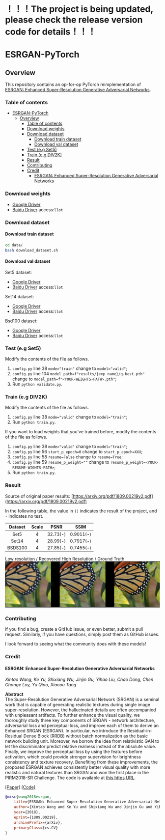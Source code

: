 # ！！！The project is being updated, please check the release version code for details！！！

# ESRGAN-PyTorch

## Overview

This repository contains an op-for-op PyTorch reimplementation of [ESRGAN: Enhanced Super-Resolution Generative Adversarial Networks](https://arxiv.org/abs/1809.00219v2).

### Table of contents

- [ESRGAN-PyTorch](#esrgan-pytorch)
    - [Overview](#overview)
        - [Table of contents](#table-of-contents)
        - [Download weights](#download-weights)
        - [Download dataset](#download-dataset)
            - [Download train dataset](#download-train-dataset)
            - [Download val dataset](#download-val-dataset)
        - [Test (e.g Set5)](#test-eg-set5)
        - [Train (e.g DIV2K)](#train-eg-div2k)
        - [Result](#result)
        - [Contributing](#contributing)
        - [Credit](#credit)
            - [ESRGAN: Enhanced Super-Resolution Generative Adversarial Networks](#esrgan-enhanced-super-resolution-generative-adversarial-networks)

### Download weights

- [Google Driver](https://drive.google.com/file/d/1lBT7msKjLkkAxYee80_mEby_e6pTeLMV/view?usp=sharing)
- [Baidu Driver](https://pan.baidu.com/s/1UpmKF5ABCP2L2DKT9cUlqg) access:`llot`

### Download dataset

#### Download train dataset

```bash
cd data/
bash download_dataset.sh
```

#### Download val dataset

Set5 dataset:

- [Google Driver](https://drive.google.com/file/d/1GJZztdiJ6oBmJe9Ntyyos_psMzM8KY4P/view?usp=sharing)
- [Baidu Driver](https://pan.baidu.com/s/1_B97Ga6thSi5h43Wuqyw0Q) access:`llot`

Set14 dataset:

- [Google Driver](https://drive.google.com/file/d/14bxrGB3Nej8vBqxLoqerGX2dhChQKJoa/view?usp=sharing)
- [Baidu Driver](https://pan.baidu.com/s/1wy_kf4Kkj2nSkgRUkaLzVA) access:`llot`

Bsd100 dataset:

- [Google Driver](https://drive.google.com/file/d/1RTlPATPBCfUufJspgTik5KUEzAuVcyFF/view?usp=sharing)
- [Baidu Driver](https://pan.baidu.com/s/1Ig8t3_G4Nzhl8MvPAvdzFA) access:`llot`

### Test (e.g Set5)

Modify the contents of the file as follows.

1. `config.py` line 38 `mode="train"` change to `model="valid"`;
2. `config.py` line 104 `model_path=f"results/{exp_name}/g-best.pth"` change to `model_path=f"<YOUR-WEIGHTS-PATH>.pth"`;
3. Run `python validate.py`.

### Train (e.g DIV2K)

Modify the contents of the file as follows.

1. `config.py` line 38 `mode="valid"` change to `model="train"`;
2. Run `python train.py`.

If you want to load weights that you've trained before, modify the contents of the file as follows.

1. `config.py` line 38 `mode="valid"` change to `model="train"`;
2. `config.py` line 56 `start_p_epoch=0` change to `start_p_epoch=XXX`;
3. `config.py` line 58 `resume=False` change to `resume=True`;
4. `config.py` line 59 `resume_p_weight=""` change to `resume_p_weight=<YOUR-RESUME-WIGHTS-PATH>`;
5. Run `python train.py`.

### Result

Source of original paper results: [https://arxiv.org/pdf/1809.00219v2.pdf](https://arxiv.org/pdf/1809.00219v2.pdf)

In the following table, the value in `()` indicates the result of the project, and `-` indicates no test.

| Dataset | Scale |       PSNR       |        SSIM        |
| :-----: | :---: | :--------------: | :----------------: |
|  Set5   |   4   | 32.73(**-**) | 0.9011(**-**) |
|  Set14  |   4   | 28.99(**-**) | 0.7917(**-**) |
| BSDS100 |   4   | 27.85(**-**) | 0.7455(**-**) |

Low resolution / Recovered High Resolution / Ground Truth
<span align="center"><img src="assets/result.png"/></span>

### Contributing

If you find a bug, create a GitHub issue, or even better, submit a pull request. Similarly, if you have questions,
simply post them as GitHub issues.

I look forward to seeing what the community does with these models!

### Credit

#### ESRGAN: Enhanced Super-Resolution Generative Adversarial Networks

_Xintao Wang, Ke Yu, Shixiang Wu, Jinjin Gu, Yihao Liu, Chao Dong, Chen Change Loy, Yu Qiao, Xiaoou Tang_ <br>

**Abstract** <br>
The Super-Resolution Generative Adversarial Network (SRGAN) is a seminal work that is capable of generating realistic
textures during single image super-resolution. However, the hallucinated details are often accompanied with unpleasant
artifacts. To further enhance the visual quality, we thoroughly study three key components of SRGAN - network
architecture, adversarial loss and perceptual loss, and improve each of them to derive an Enhanced SRGAN (ESRGAN). In
particular, we introduce the Residual-in-Residual Dense Block (RRDB) without batch normalization as the basic network
building unit. Moreover, we borrow the idea from relativistic GAN to let the discriminator predict relative realness
instead of the absolute value. Finally, we improve the perceptual loss by using the features before activation, which
could provide stronger supervision for brightness consistency and texture recovery. Benefiting from these improvements,
the proposed ESRGAN achieves consistently better visual quality with more realistic and natural textures than SRGAN and
won the first place in the PIRM2018-SR Challenge. The code is available
at [this https URL](https://github.com/xinntao/ESRGAN).

[[Paper]](https://arxiv.org/pdf/1609.04802) [[Code]](https://github.com/xinntao/ESRGAN)

```bibtex
@misc{wang2018esrgan,
    title={ESRGAN: Enhanced Super-Resolution Generative Adversarial Networks},
    author={Xintao Wang and Ke Yu and Shixiang Wu and Jinjin Gu and Yihao Liu and Chao Dong and Chen Change Loy and Yu Qiao and Xiaoou Tang},
    year={2018},
    eprint={1809.00219},
    archivePrefix={arXiv},
    primaryClass={cs.CV}
}
```
